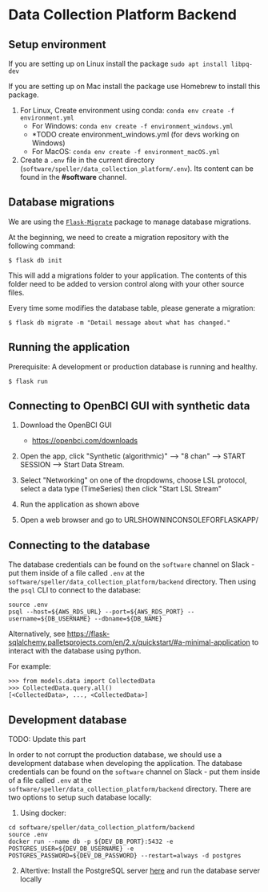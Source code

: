 # Data Collection Platform Backend

## Setup environment

If you are setting up on Linux install the package `sudo apt install libpq-dev`

If you are setting up on Mac install the package use Homebrew to install this package.

1. For Linux, Create environment using conda: `conda env create -f environment.yml`
    - For Windows: `conda env create -f environment_windows.yml`
    - *TODO create environment_windows.yml (for devs working on Windows)
    - For MacOS: `conda env create -f environment_macOS.yml`
2. Create a `.env` file in the current directory (`software/speller/data_collection_platform/.env`). Its content can be found in the **#software** channel.
## Database migrations

We are using the [`Flask-Migrate`](https://flask-migrate.readthedocs.io/en/latest/) package to manage database migrations.

At the beginning, we need to create a migration repository with the following command:

```
$ flask db init
```

This will add a migrations folder to your application. The contents of this folder need to be added to version control along with your other source files.

Every time some modifies the database table, please generate a migration:

```
$ flask db migrate -m "Detail message about what has changed."
```

## Running the application

Prerequisite: A development or production database is running and healthy.
```
$ flask run
```

## Connecting to OpenBCI GUI with synthetic data
1. Download the OpenBCI GUI
   - https://openbci.com/downloads

2. Open the app, click "Synthetic (algorithmic)" --> "8 chan" --> START SESSION --> Start Data Stream.
3. Select "Networking" on one of the dropdowns, choose LSL protocol, select a data type (TimeSeries) then click "Start LSL Stream"
4. Run the application as shown above
5. Open a web browser and go to URLSHOWNINCONSOLEFORFLASKAPP/


## Connecting to the database

The database credentials can be found on the `software` channel on Slack - put them inside of a file called `.env` at the `software/speller/data_collection_platform/backend` directory. Then using the `psql` CLI to connect to the database:
```
source .env
psql --host=${AWS_RDS_URL} --port=${AWS_RDS_PORT} --username=${DB_USERNAME} --dbname=${DB_NAME}
```

Alternatively, see https://flask-sqlalchemy.palletsprojects.com/en/2.x/quickstart/#a-minimal-application to interact with the database using python.

For example:
```
>>> from models.data import CollectedData
>>> CollectedData.query.all()
[<CollectedData>, ..., <CollectedData>]
```

## Development database
TODO: Update this part

In order to not corrupt the production database, we should use a development database when developing the application. The database credentials can be found on the `software` channel on Slack - put them inside of a file called `.env` at the `software/speller/data_collection_platform/backend` directory. There are two options to setup such database locally: 
1.  Using docker: 
```
cd software/speller/data_collection_platform/backend
source .env
docker run --name db -p ${DEV_DB_PORT}:5432 -e POSTGRES_USER=${DEV_DB_USERNAME} -e POSTGRES_PASSWORD=${DEV_DB_PASSWORD} --restart=always -d postgres 
```
2. Altertive: Install the PostgreSQL server [here](https://www.postgresql.org/download/) and run the database server locally
